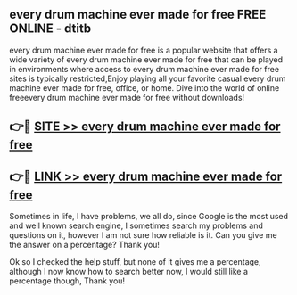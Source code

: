 ## every drum machine ever made for free FREE ONLINE - dtitb

every drum machine ever made for free is a popular website that offers a wide variety of every drum machine ever made for free that can be played in environments where access to every drum machine ever made for free sites is typically restricted,Enjoy playing all your favorite casual every drum machine ever made for free, office, or home. Dive into the world of online freeevery drum machine ever made for free without downloads!

## 👉🔴 [SITE >> every drum machine ever made for free](http://news.freeplayer.one?title=every_drum_machine_ever_made_for_free&ref=FRRE)

## 👉🔴 [LINK >> every drum machine ever made for free](http://news.freeplayer.one?title=every_drum_machine_ever_made_for_free&ref=FREE)

Sometimes in life, I have problems, we all do, since Google is the most used and well known search engine, I sometimes search my problems and questions on it, however I am not sure how reliable is it. Can you give me the answer on a percentage? Thank you!

Ok so I checked the help stuff, but none of it gives me a percentage, although I now know how to search better now, I would still like a percentage though, Thank you!